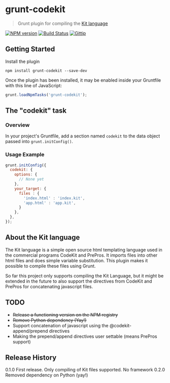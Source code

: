 # grunt-codekit
> Grunt plugin for compiling the <a
href="http://incident57.com/codekit/help.html#kit">Kit language</a>

[![NPM version](https://badge.fury.io/js/grunt-codekit.svg)](http://badge.fury.io/js/grunt-codekit)
[![Build Status](https://travis-ci.org/fatso83/grunt-codekit.svg?branch=master)](https://travis-ci.org/fatso83/grunt-codekit)
[![Gittip](http://img.shields.io/gittip/fatso83.svg)](https://www.gittip.com/fatso83/)

## Getting Started

Install the plugin 

```shell
npm install grunt-codekit --save-dev
```

Once the plugin has been installed, it may be enabled inside your Gruntfile with this line of JavaScript:

```js
grunt.loadNpmTasks('grunt-codekit');
```

## The "codekit" task

### Overview
In your project's Gruntfile, add a section named `codekit` to the data object passed into `grunt.initConfig()`.

### Usage Example

```js
grunt.initConfig({
  codekit: {
    options: {
      // None yet
    },
    your_target: {
      files : {
        'index.html' : 'index.kit',
        'app.html' : 'app.kit',
      }
    },
  },
});
```
## About the Kit language
The Kit language is a simple open source html templating language used in the commercial programs CodeKit and
PrePros. It imports files into other html files and does simple variable substitution. This plugin makes it possible to compile these files using Grunt.

So far this project only supports compiling the Kit Language, but it
might be extended in the future to also support the directives from
CodeKit and PrePros for concatenating javascript files.


## TODO
- <del>Release a functioning version on the NPM registry</del>
- <del>Remove Python dependency (Yay!)</del>
- Support concatenation of javascript using the @codekit-append/prepend directives
- Making the prepend/append directives user settable (means PrePros support)

## Release History
0.1.0 First release. Only compiling of Kit files supported. No framework
0.2.0 Removed dependency on Python (yay!)
